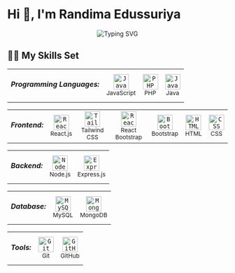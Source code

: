 # Hi 👋, I'm **Randima Edussuriya**

<p align="center">
  <img src="https://readme-typing-svg.herokuapp.com?font=Fira+Code&size=26&letterSpacing=4px&duration=3000&pause=1000&color=00FFFF&center=true&vCenter=true&width=500&lines=Full+Stack+Web+Developer" alt="Typing SVG" />
</p>

## 👨‍💻 My Skills Set

<table>
  <tr>
    <td><h5>Programming Languages:</h5></td>
    <td align="center">
        <code><img width="35" src="https://cdn.jsdelivr.net/gh/devicons/devicon@latest/icons/javascript/javascript-original.svg" alt="JavaScript" title="JavaScript"/></code><br/>
        <sup>JavaScript</sup>
    </td>
    <td align="center">
        <code><img width="35" src="https://cdn.jsdelivr.net/gh/devicons/devicon@latest/icons/php/php-original.svg" alt="PHP" title="PHP"/></code><br/>
        <sup>PHP</sup>
    </td>
    <td align="center">
        <code><img width="35" src="https://cdn.jsdelivr.net/gh/devicons/devicon@latest/icons/java/java-original.svg" alt="Java" title="Java"/></code><br/>
        <sup>Java</sup>
    </td>
  </tr>
</table>

<table>
  <tr>
    <td><h5>Frontend:</h5></td>
    <td align="center">
        <code><img width="35" src="https://cdn.jsdelivr.net/gh/devicons/devicon@latest/icons/react/react-original.svg" alt="React" title="React"/></code><br/>
        <sup>React.js</sup>
    </td>
    <td align="center">
        <code><img width="35" src="https://cdn.jsdelivr.net/gh/devicons/devicon@latest/icons/tailwindcss/tailwindcss-original.svg" alt="Tailwind CSS" title="Tailwind CSS"/></code><br/>
        <sup>Tailwind CSS</sup>
    </td>
    <td align="center">
        <code><img width="35" src="https://cdn.jsdelivr.net/gh/devicons/devicon@latest/icons/reactbootstrap/reactbootstrap-original.svg" alt="React Bootstrap" title="React Bootstrap"/></code><br/>
        <sup>React Bootstrap</sup>
    </td>
    <td align="center">
        <code><img width="35" src="https://cdn.jsdelivr.net/gh/devicons/devicon@latest/icons/bootstrap/bootstrap-original.svg" alt="Bootstrap" title="Bootstrap"/></code><br/>
        <sup>Bootstrap</sup>
    </td>
    <td align="center">
        <code><img width="35" src="https://cdn.jsdelivr.net/gh/devicons/devicon@latest/icons/html5/html5-original.svg" alt="HTML" title="HTML"/></code><br/>
        <sup>HTML</sup>
    </td>
    <td align="center">
        <code><img width="35" src="https://cdn.jsdelivr.net/gh/devicons/devicon@latest/icons/css3/css3-original.svg" alt="CSS" title="CSS"/></code><br/>
        <sup>CSS</sup>
    </td>
  </tr>
</table>

<table>
  <tr>
    <td><h5>Backend:</h5></td>
    <td align="center">
        <code><img width="35" src="https://www.vectorlogo.zone/logos/nodejs/nodejs-icon.svg" alt="Node.js" title="Node.js"/></code><br/>
        <sup>Node.js</sup>
    </td>
    <td align="center">
        <code><img width="35" src="https://skillicons.dev/icons?i=express" alt="Express.js" title="Express.js"/></code><br/>
        <sup>Express.js</sup>
    </td>
  </tr>
</table>

<table>
  <tr>
    <td><h5>Database:</h5></td>
    <td align="center">
        <code><img width="35" src="https://skillicons.dev/icons?i=mysql" alt="MySQL" title="MySQL"/></code><br/>
        <sup>MySQL</sup>
    </td>
    <td align="center">
        <code><img width="35" src="https://cdn.jsdelivr.net/gh/devicons/devicon@latest/icons/mongodb/mongodb-original.svg" alt="MongoDB" title="MongoDB"/></code><br/>
        <sup>MongoDB</sup>
    </td>
  </tr>
</table>

<table>
  <tr>
    <td><h5>Tools:</h5></td>
    <td align="center">
        <code><img width="35" src="https://cdn.jsdelivr.net/gh/devicons/devicon@latest/icons/git/git-original.svg" alt="Git" title="Git"/></code><br/>
        <sup>Git</sup>
    </td>
    <td align="center">
        <code><img width="35" src="https://skillicons.dev/icons?i=github" alt="GitHub" title="GitHub"/></code><br/>
        <sup>GitHub</sup>
    </td>
  </tr>
</table>